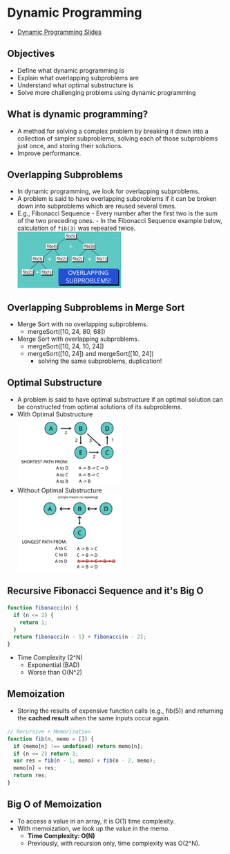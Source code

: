 # Dynamic Programming

- [Dynamic Programming Slides](https://cs.slides.com/colt_steele/dynamic-programming)

## Objectives

- Define what dynamic programming is
- Explain what overlapping subproblems are
- Understand what optimal substructure is
- Solve more challenging problems using dynamic programming

## What is dynamic programming?

- A method for solving a complex problem by breaking it down into a collection of simpler subproblems, solving each of those subproblems just once, and storing their solutions.
- Improve performance.

## Overlapping Subproblems

- In dynamic programming, we look for overlapping subproblems.
- A problem is said to have overlapping subproblems if it can be broken down into subproblems which are reused several times.
- E.g., Fibonacci Sequence - Every number after the first two is the sum of the two preceding ones. - In the Fibonacci Sequence example below, calculation of `fib(3)` was repeated twice.
  <img style="width:50%" src="./fibonacci-overlapping-subproblems.png">

## Overlapping Subproblems in Merge Sort

- Merge Sort with no overlapping subproblems.
  - mergeSort([10, 24, 80, 68])
- Merge Sort with overlapping subproblems.
  - mergeSort([10, 24, 10, 24])
  - mergeSort([10, 24]) and mergeSort([10, 24])
    - solving the same subproblems, duplication!

## Optimal Substructure

- A problem is said to have optimal substructure if an optimal solution can be constructed from optimal solutions of its subproblems.
- With Optimal Substructure
  <img style="width:50%;display:block" src="./optimal-substructure.png">
- Without Optimal Substructure
  <img style="width:50%;display:block" src="./no-optimal-substructure.png">

## Recursive Fibonacci Sequence and it's Big O

```js
function fibonacci(n) {
  if (n <= 2) {
    return 1;
  }
  return fibonacci(n - 1) + fibonacci(n - 2);
}
```

- Time Complexity (2^N)
  - Exponential (BAD)
  - Worse than O(N^2)

## Memoization

- Storing the results of expensive function calls (e.g., fib(5)) and returning the **cached result** when the same inputs occur again.

```js
// Recursive + Memorization
function fib(n, memo = []) {
  if (memo[n] !== undefined) return memo[n];
  if (n <= 2) return 1;
  var res = fib(n - 1, memo) + fib(n - 2, memo);
  memo[n] = res;
  return res;
}
```

## Big O of Memoization 

- To access a value in an array, it is O(1) time complexity.
- With memoization, we look up the value in the memo.
    - **Time Complexity: O(N)**
    - Previously, with recursion only, time complexity was O(2^N).


